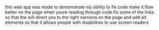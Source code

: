 this web app was made to demonstrate my ability to fix code make it flow better on the page when youre reading through code fix some of the links so that the will direct you to the right sections on the page and add alt elements so that it allows people with disabilities to use screen readers
